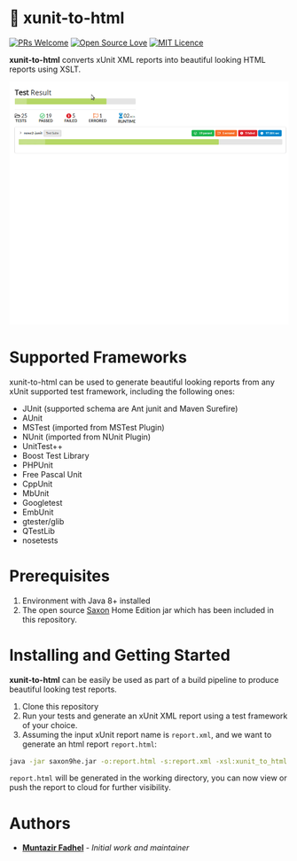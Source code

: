 # :rocket: xunit-to-html


[![PRs Welcome](https://img.shields.io/badge/PRs-welcome-brightgreen.svg?style=flat-square)](http://makeapullrequest.com)
[![Open Source Love](https://badges.frapsoft.com/os/v2/open-source.svg?v=103)](https://github.com/ellerbrock/open-source-badges/)
[![MIT Licence](https://badges.frapsoft.com/os/mit/mit.svg?v=103)](https://opensource.org/licenses/mit-license.php)

**xunit-to-html** converts xUnit XML reports into beautiful looking HTML reports using XSLT.

![usage](/usage.gif)

# Supported Frameworks
xunit-to-html can be used to generate beautiful looking reports from any xUnit supported test framework, including the following ones:
* JUnit (supported schema are Ant junit and Maven Surefire)
* AUnit 
* MSTest (imported from MSTest Plugin)
* NUnit (imported from NUnit Plugin)
* UnitTest++ 
* Boost Test Library
* PHPUnit
* Free Pascal Unit
* CppUnit
* MbUnit
* Googletest
* EmbUnit
* gtester/glib
* QTestLib
* nosetests

# Prerequisites
1. Environment with Java 8+ installed
2. The open source [Saxon](http://saxon.sourceforge.net/) Home Edition jar which has been included in this repository.

# Installing and Getting Started

**xunit-to-html** can be easily be used as part of a build pipeline to produce beautiful looking test reports.

1. Clone this repository
2. Run your tests and generate an xUnit XML report using a test framework of your choice.
3. Assuming the input xUnit report name is `report.xml`, and we want to generate an html report `report.html`:
```bash
java -jar saxon9he.jar -o:report.html -s:report.xml -xsl:xunit_to_html.xsl
```
`report.html` will be generated in the working directory, you can now view or push the report to cloud for further visibility.

# Authors

- [**Muntazir Fadhel**](https://zir0-93.github.io/) - *Initial work and maintainer* 
